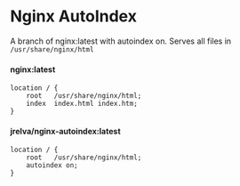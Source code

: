 # Nginx AutoIndex

A branch of nginx:latest with autoindex on.
Serves all files in `/usr/share/nginx/html`

#### nginx:latest
    
    location / {
        root   /usr/share/nginx/html;
        index  index.html index.htm;
    }
    

#### jrelva/nginx-autoindex:latest
    
    location / {
        root   /usr/share/nginx/html;
        autoindex on;
    }
    
